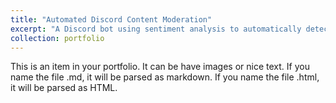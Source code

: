 ```yaml
---
title: "Automated Discord Content Moderation"
excerpt: "A Discord bot using sentiment analysis to automatically detects offensive content and remove it<br/><img src='/images/Portfolio1.png' width='500'>"
collection: portfolio
---
```


This is an item in your portfolio. It can be have images or nice text. If you name the file .md, it will be parsed as markdown. If you name the file .html, it will be parsed as HTML. 
